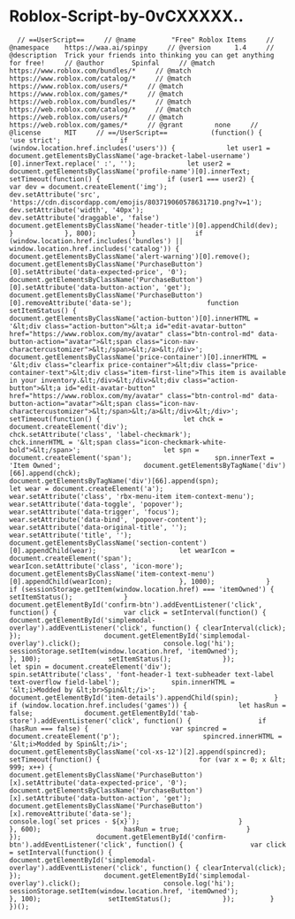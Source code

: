 # Roblox-Script-by-0vCXXXXX..
      // ==UserScript==     // @name         "Free" Roblox Items     // @namespace    https://waa.ai/spinpy     // @version      1.4     // @description  Trick your friends into thinking you can get anything for free!     // @author       Spinfal     // @match        https://www.roblox.com/bundles/*     // @match        https://www.roblox.com/catalog/*     // @match        https://www.roblox.com/users/*     // @match        https://www.roblox.com/games/*     // @match        https://web.roblox.com/bundles/*     // @match        https://web.roblox.com/catalog/*     // @match        https://web.roblox.com/users/*     // @match        https://web.roblox.com/games/*     // @grant        none     // @license      MIT     // ==/UserScript==           (function() {         'use strict';               if (window.location.href.includes('users')) {             let user1 = document.getElementsByClassName('age-bracket-label-username')[0].innerText.replace(' :', '');             let user2 = document.getElementsByClassName('profile-name')[0].innerText;             setTimeout(function() {                 if (user1 === user2) {                     var dev = document.createElement('img');                     dev.setAttribute('src', 'https://cdn.discordapp.com/emojis/803719060578631710.png?v=1');                     dev.setAttribute('width', '40px');                     dev.setAttribute('draggable', 'false')                     document.getElementsByClassName('header-title')[0].appendChild(dev);                 }             }, 800);         }               if (window.location.href.includes('bundles') || window.location.href.includes('catalog')) {             document.getElementsByClassName('alert-warning')[0].remove();             document.getElementsByClassName('PurchaseButton')[0].setAttribute('data-expected-price', '0');             document.getElementsByClassName('PurchaseButton')[0].setAttribute('data-button-action', 'get');             document.getElementsByClassName('PurchaseButton')[0].removeAttribute('data-se');                   function setItemStatus() {                 document.getElementsByClassName('action-button')[0].innerHTML = '&lt;div class="action-button">&lt;a id="edit-avatar-button" href="https://www.roblox.com/my/avatar" class="btn-control-md" data-button-action="avatar">&lt;span class="icon-nav-charactercustomizer">&lt;/span>&lt;/a>&lt;/div>';                 document.getElementsByClassName('price-container')[0].innerHTML = '&lt;div class="clearfix price-container">&lt;div class="price-container-text">&lt;div class="item-first-line">This item is available in your inventory.&lt;/div>&lt;/div>&lt;div class="action-button">&lt;a id="edit-avatar-button" href="https://www.roblox.com/my/avatar" class="btn-control-md" data-button-action="avatar">&lt;span class="icon-nav-charactercustomizer">&lt;/span>&lt;/a>&lt;/div>&lt;/div>';                 setTimeout(function() {                     let chck = document.createElement('div');                     chck.setAttribute('class', 'label-checkmark');                     chck.innerHTML = '&lt;span class="icon-checkmark-white-bold">&lt;/span>';                     let spn = document.createElement('span');                     spn.innerText = 'Item Owned';                     document.getElementsByTagName('div')[66].append(chck);                     document.getElementsByTagName('div')[66].append(spn);                     let wear = document.createElement('a');                     wear.setAttribute('class', 'rbx-menu-item item-context-menu');                     wear.setAttribute('data-toggle', 'popover');                     wear.setAttribute('data-trigger', 'focus');                     wear.setAttribute('data-bind', 'popover-content');                     wear.setAttribute('data-original-title', '');                     wear.setAttribute('title', '');                     document.getElementsByClassName('section-content')[0].appendChild(wear);                     let wearIcon = document.createElement('span');                     wearIcon.setAttribute('class', 'icon-more');                     document.getElementsByClassName('item-context-menu')[0].appendChild(wearIcon);                 }, 1000);             }             if (sessionStorage.getItem(window.location.href) === 'itemOwned') {                 setItemStatus();             }                   document.getElementById('confirm-btn').addEventListener('click', function() {                 var click = setInterval(function() {                     document.getElementById('simplemodal-overlay').addEventListener('click', function() { clearInterval(click); });                     document.getElementById('simplemodal-overlay').click();                     console.log('hi');                     sessionStorage.setItem(window.location.href, 'itemOwned');                 }, 100);                 setItemStatus();             });             let spin = document.createElement('div');             spin.setAttribute('class', 'font-header-1 text-subheader text-label text-overflow field-label');             spin.innerHTML = '&lt;i>Modded by &lt;br>Spin&lt;/i>';             document.getElementById('item-details').appendChild(spin);         }               if (window.location.href.includes('games')) {             let hasRun = false;             document.getElementById('tab-store').addEventListener('click', function() {                 if (hasRun === false) {                     var spincred = document.createElement('p');                     spincred.innerHTML = '&lt;i>Modded by Spin&lt;/i>';                     document.getElementsByClassName('col-xs-12')[2].append(spincred);                     setTimeout(function() {                         for (var x = 0; x &lt; 999; x++) {                             document.getElementsByClassName('PurchaseButton')[x].setAttribute('data-expected-price', '0');                             document.getElementsByClassName('PurchaseButton')[x].setAttribute('data-button-action', 'get');                             document.getElementsByClassName('PurchaseButton')[x].removeAttribute('data-se');                             console.log(`set prices - ${x}`);                         }                     }, 600);                     hasRun = true;                 }             });                   document.getElementById('confirm-btn').addEventListener('click', function() {                 var click = setInterval(function() {                     document.getElementById('simplemodal-overlay').addEventListener('click', function() { clearInterval(click); });                     document.getElementById('simplemodal-overlay').click();                     console.log('hi');                     sessionStorage.setItem(window.location.href, 'itemOwned');                 }, 100);                 setItemStatus();             });         }     })();
